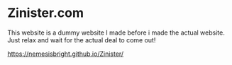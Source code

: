 # Zinister.com
This website is a dummy website I made before i made the actual website. Just relax and wait for the actual deal to come out!

https://nemesisbright.github.io/Zinister/
